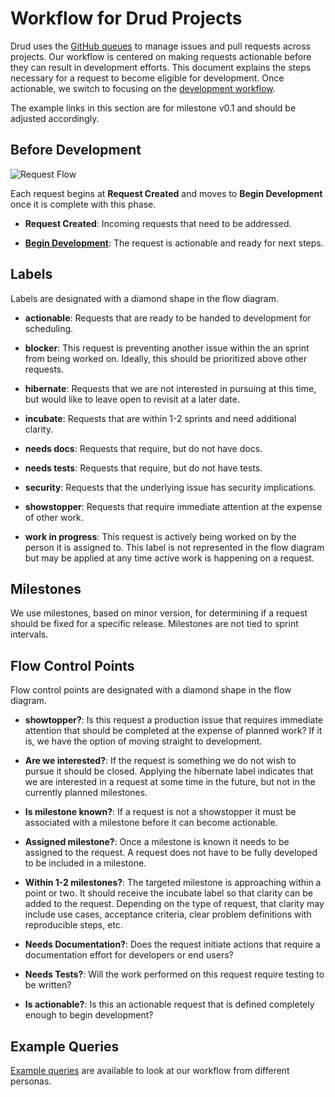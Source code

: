 # Workflow for Drud Projects
Drud uses the [GitHub queues](https://github.com/issues?utf8=%E2%9C%93&q=is%3Aopen+user%3Adrud+) to manage issues and pull requests across projects.  Our workflow is centered on making requests actionable before they can result in development efforts.  This document explains the steps necessary for a request to become eligible for development. Once actionable, we switch to focusing on the [development workflow](development_workflow.md).

The example links in this section are for milestone v0.1 and should be adjusted accordingly.

## Before Development

![Request Flow](issue_workflow.png "Request Flow")

Each request begins at **Request Created** and moves to **Begin Development** once it is complete with this phase.

- **Request Created**: Incoming requests that need to be addressed.

- **[Begin Development](development_workflow.md)**: The request is actionable and ready for next steps.

## Labels

Labels are designated with a diamond shape in the flow diagram.

- **actionable**: Requests that are ready to be handed to development for scheduling.

- **blocker**: This request is preventing another issue within the an sprint from being worked on. Ideally, this should be prioritized above other requests.

- **hibernate**: Requests that we are not interested in pursuing at this time, but would like to leave open to revisit at a later date.

- **incubate**: Requests that are within 1-2 sprints and need additional clarity.

- **needs docs**: Requests that require, but do not have docs.

- **needs tests**: Requests that require, but do not have tests.

- **security**: Requests that the underlying issue has security implications. 

- **showstopper**: Requests that require immediate attention at the expense of other work.

- **work in progress**: This request is actively being worked on by the person it is assigned to.  This label is not represented in the flow diagram but may be applied at any time active work is happening on a request.

## Milestones

We use milestones, based on minor version, for determining if a request
should be fixed for a specific release.  Milestones are not tied to sprint intervals.

## Flow Control Points

Flow control points are designated with a diamond shape in the flow diagram.

- **showtopper?**: Is this request a production issue that requires immediate attention that should be completed at the expense of planned work? If it is, we have the option of moving straight to development.

- **Are we interested?**: If the request is something we do not wish to pursue it should be closed.  Applying the hibernate label indicates that we are interested in a request at some time in the future, but not in the currently planned milestones.

- **Is milestone known?**: If a request is not a showstopper it must be associated with a milestone before it can become actionable.

- **Assigned milestone?**: Once a milestone is known it needs to be assigned to the request.  A request does not have to be fully developed to be included in a milestone.

- **Within 1-2 milestones?**: The targeted milestone is approaching within a point or two. It should receive the incubate label so that clarity can be added to the request.  Depending on the type of request, that clarity may include use cases, acceptance criteria, clear problem definitions with reproducible steps, etc.

- **Needs Documentation?**: Does the request initiate actions that require a documentation effort for developers or end users?

- **Needs Tests?**: Will the work performed on this request require testing to be written?

- **Is actionable?**: Is this an actionable request that is defined completely enough to begin development?

## Example Queries

[Example queries](example_github_queries.md) are available to look at our workflow from different personas.
